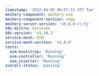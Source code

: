 ```yaml
---
timestamp: '2022-04-05 00:57:11 UTC Tue'
meshery-component: meshery-osm
meshery-component-version: edge
meshery-server-version: 'v0.6.0-rc-5j'
k8s-distro: minikube
k8s-version: 'v1.20.1'
service-mesh: OSM
service-mesh-version: 'v1.0.0'
tests:
  osm-bootstrap: 'Running'
  osm-controller: 'Running'
  osm-injector: 'Running'
overall-status: 'passing'
---
```

